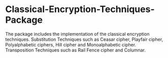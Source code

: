# Classical-Encryption-Techniques-Package
The package includes the implementation of the classical encryption techniques. Substitution Techniques such as Ceasar cipher, Playfair cipher, Polyalphabetic ciphers, Hill cipher and Monoalphabetic cipher. Transposition Techniques such as Rail Fence cipher and Columnar.
